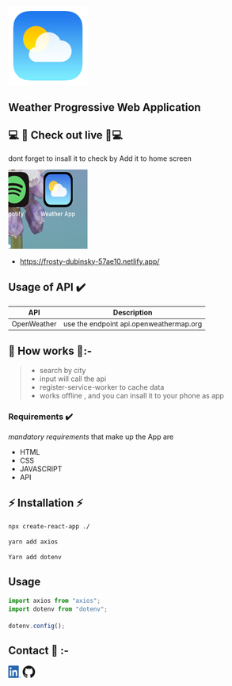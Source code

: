 ##### <img width="160" height="160" src='./public/img/logo.png'/>

## Weather Progressive Web Application

## 💻 📱 Check out live 📱💻

dont forget to insall it to check by Add it to home screen

<img width="160" height="160" src='./public/img/phone.png'/>

- https://frosty-dubinsky-57ae10.netlify.app/

## Usage of API ✔️

| API         | Description                             |
| ----------- | --------------------------------------- |
| OpenWeather | use the endpoint api.openweathermap.org |

## 📱 How works 📱:-

> - search by city
> - input will call the api
> - register-service-worker to cache data
> - works offline , and you can insall it to your phone as app

### Requirements ✔️

_mandatory requirements_ that make up the App are

- HTML
- CSS
- JAVASCRIPT
- API

## ⚡️ Installation ⚡️

```zsh
npx create-react-app ./
```

```zsh
yarn add axios
```

```zsh
Yarn add dotenv
```

## Usage

```javascript
import axios from "axios";
import dotenv from "dotenv";

dotenv.config();
```

## Contact 📲 :-

<a href="https://www.linkedin.com/in/ayman-omer-b2429b1ab"><img src="./public/img/linkdin.png" width="25px" height="25px"/></a> <a href="https://github.com/aymanjebril2"><img src="./public/img/gtihub.png" width="25px" height="25px"/></a>
